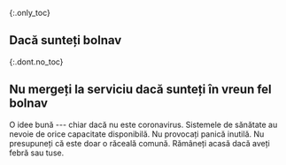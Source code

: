 {:.only_toc} 
 ## Dacă sunteți bolnav 

 {:.dont.no_toc} 
 ## Nu mergeți la serviciu dacă sunteți în vreun fel bolnav 

O idee bună --- chiar dacă nu este coronavirus. Sistemele de sănătate au nevoie de orice capacitate disponibilă. Nu provocați panică inutilă. Nu presupuneți că este doar o răceală comună. Rămâneți acasă dacă aveți febră sau tuse. 
